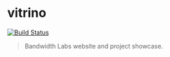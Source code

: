 vitrino
=======

[![Build Status](https://travis-ci.org/bandwidthcom/vitrino.svg?branch=master)](https://travis-ci.org/bandwidthcom/vitrino)

> Bandwidth Labs website and project showcase.
